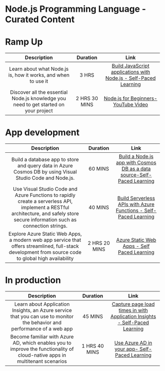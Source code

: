 # Node.js Programming Language - Curated Content
# Ramp Up
|**Description** |**Duration**|**Link**|
| :----:        |    :----:   |        :----:     |
| Learn about what Node.js is, how it works, and when to use it  |    3 HRS   |  [Build JavaScript applications with Node.js - Self-Paced Learning](https://docs.microsoft.com/en-us/learn/paths/build-javascript-applications-nodejs/)     |
|  Discover all the essential Node.js knowledge you need to get started on your project  |    2 HRS 30 MINS |    [Node.js for Beginners-YouTube Video](https://www.youtube.com/watch?v=FeJVdCz_uco&list=PLlrxD0HtieHje-_287YJKhY8tDeSItwtg)  |

# App development
|**Description** |**Duration**|**Link**|
| :----:        |    :----:   |        :----:     |
|  Build a database app to store and query data in Azure Cosmos DB by using Visual Studio Code and Node.js.  | 60 MINS |  [Build a Node.js app with Cosmos DB as a data source-Self-Paced Learning](https://docs.microsoft.com/en-us/learn/modules/build-node-cosmos-app-vscode/)     |
| Use Visual Studio Code and Azure Functions to rapidly create a serverless API, implement a RESTful architecture, and safely store secure information such as connection strings.  |  40 MINS    |    [Build Serverless APIs with Azure Functions - Self-Paced Learning](https://docs.microsoft.com/en-us/learn/modules/build-api-azure-functions/)  |
|Explore Azure Static Web Apps, a modern web app service that offers streamlined, full-stack development from source code to global high availability  |  2 HRS 20 MINS      | [Azure Static Web Apps - Self Paced Learning](https://docs.microsoft.com/en-us/learn/paths/azure-static-web-apps/)    |
# In production
|**Description** |**Duration**|**Link**|
| :----:        |    :----:   |        :----:     |
|  Learn about Application Insights, an Azure service that you can use to monitor the behavior and performance of a web app  |  45 MINS  |  [Capture page load times in  with Application Insights - Self-Paced Learning](https://docs.microsoft.com/en-us/learn/modules/capture-page-load-times-application-insights/)     |
| Become familiar with Azure AD, which enables you to improve the functionality of cloud-native apps in multitenant scenarios  |  1 HRS 40 MINS  |  [Use Azure AD in your app- Self-Paced Learning](https://docs.microsoft.com/en-us/learn/modules/cna-set-up-azure-ad-use-scale/)     |
